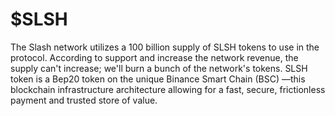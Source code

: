 # $SLSH

The Slash network utilizes a 100 billion supply of SLSH tokens to use in the protocol. According to support and increase the network revenue, the supply can't increase; we'll burn a bunch of the network's tokens. SLSH token is a Bep20 token on the unique Binance Smart Chain (BSC) —this blockchain infrastructure architecture allowing for a fast, secure, frictionless payment and trusted store of value.
